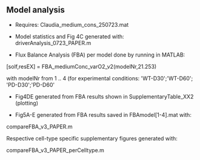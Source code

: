 ## Model analysis

* Requires: Claudia_medium_cons_250723.mat
 
* Model statistics and Fig 4C generated with: driverAnalysis_0723_PAPER.m

* Flux Balance Analysis (FBA) per model done by running in MATLAB:

[solf,resEX] = FBA_mediumConc_varO2_v2(modelNr,21.253)

with modelNr from 1 .. 4 (for experimental conditions: 'WT-D30';'WT-D60'; 'PD-D30';'PD-D60'

* Fig4DE generated from FBA results shown in SupplementaryTable_XX2 (plotting)

* Fig5A-E generated from FBA results saved in FBAmodel[1-4].mat with:

compareFBA_v3_PAPER.m

Respective cell-type specific supplementary figures generated with:

compareFBA_v3_PAPER_perCelltype.m
